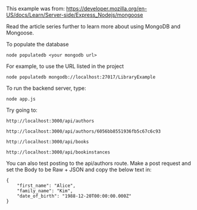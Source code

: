 This example was from: https://developer.mozilla.org/en-US/docs/Learn/Server-side/Express_Nodejs/mongoose 

Read the article series further to learn more about using MongoDB and Mongoose.

To populate the database

    node populatedb <your mongodb url>

For example, to use the URL listed in the project

    node populatedb mongodb://localhost:27017/LibraryExample

To run the backend server, type:

    node app.js

Try going to:

    http://localhost:3000/api/authors

    http://localhost:3000/api/authors/6056bb8551936fb5c67c6c93

    http://localhost:3000/api/books

    http://localhost:3000/api/bookinstances

You can also test posting to the api/authors route. Make a post request and set the Body to be Raw + JSON and copy the below text in:
   
    {
        "first_name": "Alice",
        "family_name": "Kim",
        "date_of_birth": "1988-12-20T00:00:00.000Z"
    }

